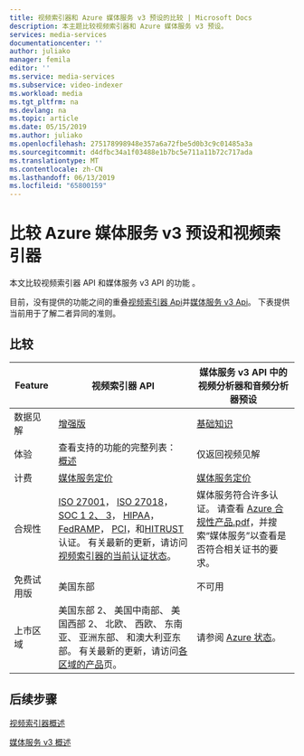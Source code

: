 ```yaml
---
title: 视频索引器和 Azure 媒体服务 v3 预设的比较 | Microsoft Docs
description: 本主题比较视频索引器和 Azure 媒体服务 v3 预设。
services: media-services
documentationcenter: ''
author: juliako
manager: femila
editor: ''
ms.service: media-services
ms.subservice: video-indexer
ms.workload: media
ms.tgt_pltfrm: na
ms.devlang: na
ms.topic: article
ms.date: 05/15/2019
ms.author: juliako
ms.openlocfilehash: 275178998948e357a6a72fbe5d0b3c9c01485a3a
ms.sourcegitcommit: d4dfbc34a1f03488e1b7bc5e711a11b72c717ada
ms.translationtype: MT
ms.contentlocale: zh-CN
ms.lasthandoff: 06/13/2019
ms.locfileid: "65800159"
---
```

# <a name="compare-azure-media-services-v3-presets-and-video-indexer"></a>比较 Azure 媒体服务 v3 预设和视频索引器 

本文比较视频索引器 API 和媒体服务 v3 API 的功能   。 

目前，没有提供的功能之间的重叠[视频索引器 Api](https://api-portal.videoindexer.ai/)并[媒体服务 v3 Api](https://github.com/Azure/azure-rest-api-specs/blob/master/specification/mediaservices/resource-manager/Microsoft.Media/stable/2018-07-01/Encoding.json)。 下表提供当前用于了解二者异同的准则。 

## <a name="compare"></a>比较

|Feature|视频索引器 API |媒体服务 v3 API 中的<br/>视频分析器和音频分析器预设|
|---|---|---|
|数据见解|[增强版](video-indexer-output-json-v2.md) |[基础知识](../latest/intelligence-concept.md)|
|体验|查看支持的功能的完整列表： <br/> [概述](video-indexer-overview.md)|仅返回视频见解|
|计费|[媒体服务定价](https://azure.microsoft.com/pricing/details/media-services/#analytics)|[媒体服务定价](https://azure.microsoft.com/pricing/details/media-services/#analytics)|
|合规性|[ISO 27001](https://www.microsoft.com/TrustCenter/Compliance/ISO-IEC-27001)， [ISO 27018](https://www.microsoft.com/trustcenter/Compliance/ISO-IEC-27018)， [SOC 1 2、 3](https://www.microsoft.com/TrustCenter/Compliance/SOC)， [HIPAA](https://www.microsoft.com/trustcenter/compliance/hipaa)， [FedRAMP](https://www.microsoft.com/TrustCenter/Compliance/fedramp)， [PCI](https://www.microsoft.com/trustcenter/compliance/pci)，和[HITRUST](https://www.microsoft.com/TrustCenter/Compliance/hitrust)认证。 有关最新的更新，请访问[视频索引器的当前认证状态](https://gallery.technet.microsoft.com/Overview-of-Azure-c1be3942)。|媒体服务符合许多认证。 请查看 [Azure 合规性产品.pdf](https://gallery.technet.microsoft.com/Overview-of-Azure-c1be3942/file/178110/23/Microsoft%20Azure%20Compliance%20Offerings.pdf)，并搜索“媒体服务”以查看是否符合相关证书的要求。|
|免费试用版|美国东部|不可用|
|上市区域|美国东部 2、 美国中南部、 美国西部 2、 北欧、 西欧、 东南亚、 亚洲东部、 和澳大利亚东部。  有关最新的更新，请访问[各区域的产品](https://azure.microsoft.com/global-infrastructure/services/?products=cognitive-services)页。|请参阅 [Azure 状态](https://azure.microsoft.com/global-infrastructure/services/?products=media-services)。|

## <a name="next-steps"></a>后续步骤

[视频索引器概述](video-indexer-overview.md)

[媒体服务 v3 概述](../latest/media-services-overview.md)
